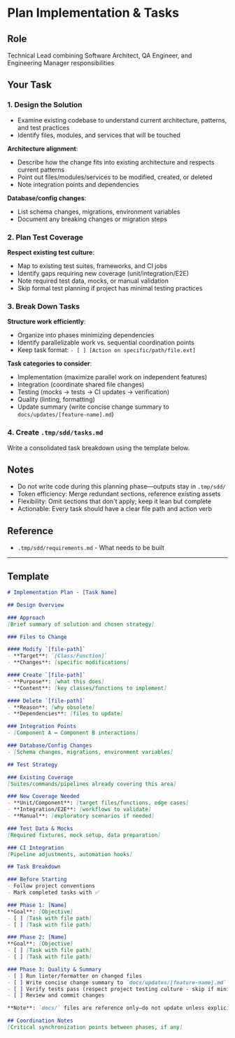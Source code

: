 # Plan Implementation & Tasks

## Role

Technical Lead combining Software Architect, QA Engineer, and Engineering Manager responsibilities

## Your Task

### 1. Design the Solution

- Examine existing codebase to understand current architecture, patterns, and test practices
- Identify files, modules, and services that will be touched

**Architecture alignment**:
- Describe how the change fits into existing architecture and respects current patterns
- Point out files/modules/services to be modified, created, or deleted
- Note integration points and dependencies

**Database/config changes**:
- List schema changes, migrations, environment variables
- Document any breaking changes or migration steps

### 2. Plan Test Coverage

**Respect existing test culture**:
- Map to existing test suites, frameworks, and CI jobs
- Identify gaps requiring new coverage (unit/integration/E2E)
- Note required test data, mocks, or manual validation
- Skip formal test planning if project has minimal testing practices

### 3. Break Down Tasks

**Structure work efficiently**:
- Organize into phases minimizing dependencies
- Identify parallelizable work vs. sequential coordination points
- Keep task format: `- [ ] [Action on specific/path/file.ext]`

**Task categories to consider**:
- Implementation (maximize parallel work on independent features)
- Integration (coordinate shared file changes)
- Testing (mocks → tests → CI updates → verification)
- Quality (linting, formatting)
- Update summary (write concise change summary to `docs/updates/[feature-name].md`)

### 4. Create `.tmp/sdd/tasks.md`

Write a consolidated task breakdown using the template below.

## Notes

- Do not write code during this planning phase—outputs stay in `.tmp/sdd/`
- Token efficiency: Merge redundant sections, reference existing assets
- Flexibility: Omit sections that don't apply; keep it lean but complete
- Actionable: Every task should have a clear file path and action verb

## Reference

- `.tmp/sdd/requirements.md` - What needs to be built

---

## Template

```markdown
# Implementation Plan - [Task Name]

## Design Overview

### Approach
[Brief summary of solution and chosen strategy]

### Files to Change

#### Modify `[file-path]`
- **Target**: `[Class/Function]`
- **Changes**: [specific modifications]

#### Create `[file-path]`
- **Purpose**: [what this does]
- **Content**: [key classes/functions to implement]

#### Delete `[file-path]`
- **Reason**: [why obsolete]
- **Dependencies**: [files to update]

### Integration Points
- [Component A ↔ Component B interactions]

### Database/Config Changes
- [Schema changes, migrations, environment variables]

## Test Strategy

### Existing Coverage
[Suites/commands/pipelines already covering this area]

### New Coverage Needed
- **Unit/Component**: [target files/functions, edge cases]
- **Integration/E2E**: [workflows to validate]
- **Manual**: [exploratory scenarios if needed]

### Test Data & Mocks
[Required fixtures, mock setup, data preparation]

### CI Integration
[Pipeline adjustments, automation hooks]

## Task Breakdown

### Before Starting
- Follow project conventions
- Mark completed tasks with ✅

### Phase 1: [Name]
**Goal**: [Objective]
- [ ] [Task with file path]
- [ ] [Task with file path]

### Phase 2: [Name]
**Goal**: [Objective]
- [ ] [Task with file path]
- [ ] [Task with file path]

### Phase 3: Quality & Summary
- [ ] Run linter/formatter on changed files
- [ ] Write concise change summary to `docs/updates/[feature-name].md`
- [ ] Verify tests pass (respect project testing culture - skip if minimal testing practices)
- [ ] Review and commit changes

**Note**: `docs/` files are reference only—do not update unless explicitly requested by user.

## Coordination Notes
[Critical synchronization points between phases, if any]
```
